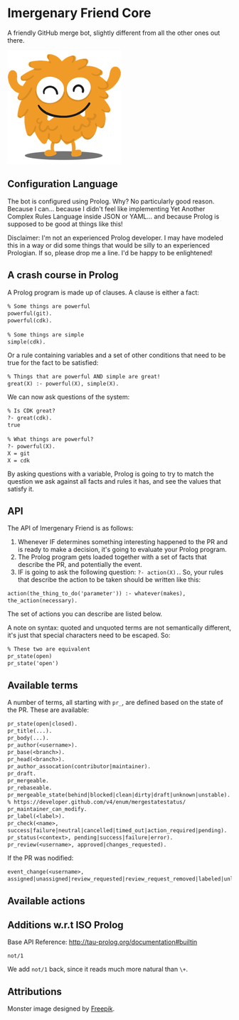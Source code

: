 # Imergenary Friend Core

A friendly GitHub merge bot, slightly different from all the other ones out there.

![It is your friend](monster.png)

## Configuration Language

The bot is configured using Prolog. Why? No particularly good reason. Because I
can... because I didn't feel like implementing Yet Another Complex Rules Language
inside JSON or YAML... and because Prolog is supposed to be good at things like this!

Disclaimer: I'm not an experienced Prolog developer. I may have modeled this
in a way or did some things that would be silly to an experienced Prologian. If
so, please drop me a line. I'd be happy to be enlightened!

## A crash course in Prolog

A Prolog program is made up of clauses. A clause is either a fact:

```
% Some things are powerful
powerful(git).
powerful(cdk).

% Some things are simple
simple(cdk).
```

Or a rule containing variables and a set of other conditions that need to be
true for the fact to be satisfied:

```
% Things that are powerful AND simple are great!
great(X) :- powerful(X), simple(X).
```

We can now ask questions of the system:

```
% Is CDK great?
?- great(cdk).
true

% What things are powerful?
?- powerful(X).
X = git
X = cdk
```

By asking questions with a variable, Prolog is going to try to match the question
we ask against all facts and rules it has, and see the values that satisfy it.

## API

The API of Imergenary Friend is as follows:

1. Whenever IF determines something interesting happened to the PR and is ready
   to make a decision, it's going to evaluate your Prolog program.
2. The Prolog program gets loaded together with a set of facts that describe the PR,
   and potentially the event.
3. IF is going to ask the following question: `?- action(X).`. So, your rules that
   describe the action to be taken should be written like this:

```
action(the_thing_to_do('parameter')) :- whatever(makes), the_action(necessary).
```

The set of actions you can describe are listed below.

A note on syntax: quoted and unquoted terms are not semantically different, it's just
that special characters need to be escaped. So:

```
% These two are equivalent
pr_state(open)
pr_state('open')
```

## Available terms

A number of terms, all starting with `pr_`, are defined based on the state
of the PR. These are available:

```
pr_state(open|closed).
pr_title(...).
pr_body(...).
pr_author(<username>).
pr_base(<branch>).
pr_head(<branch>).
pr_author_assocation(contributor|maintainer).
pr_draft.
pr_mergeable.
pr_rebaseable.
pr_mergeable_state(behind|blocked|clean|dirty|draft|unknown|unstable).  % https://developer.github.com/v4/enum/mergestatestatus/
pr_maintainer_can_modify.
pr_label(<label>).
pr_check(<name>, success|failure|neutral|cancelled|timed_out|action_required|pending).
pr_status(<context>, pending|success|failure|error).
pr_review(<username>, approved|changes_requested).
```

If the PR was nodified:

```
event_change(<username>, assigned|unassigned|review_requested|review_request_removed|labeled|unlabeled|opened|edited|closed|ready_for_review|locked|unlocked|reopened|synchronize)
```

## Available actions


## Additions w.r.t ISO Prolog

Base API Reference: http://tau-prolog.org/documentation#builtin

```
not/1
```

We add `not/1` back, since it reads much more natural than `\+`.

## Attributions

Monster image designed by [Freepik](http://www.freepik.com).
